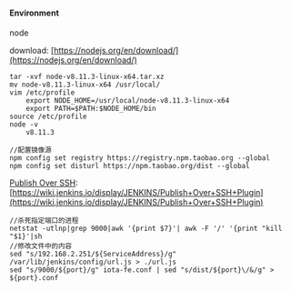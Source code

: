 #### Environment

node

download: [https://nodejs.org/en/download/](https://nodejs.org/en/download/)

```
tar -xvf node-v8.11.3-linux-x64.tar.xz
mv node-v8.11.3-linux-x64 /usr/local/
vim /etc/profile
    export NODE_HOME=/usr/local/node-v8.11.3-linux-x64
    export PATH=$PATH:$NODE_HOME/bin
source /etc/profile
node -v
    v8.11.3

//配置镜像源
npm config set registry https://registry.npm.taobao.org --global
npm config set disturl https://npm.taobao.org/dist --global
```

[Publish Over SSH](http://wiki.jenkins-ci.org/display/JENKINS/Publish+Over+SSH+Plugin): [https://wiki.jenkins.io/display/JENKINS/Publish+Over+SSH+Plugin](https://wiki.jenkins.io/display/JENKINS/Publish+Over+SSH+Plugin)

```
//杀死指定端口的进程
netstat -utlnp|grep 9000|awk '{print $7}'| awk -F '/' '{print "kill "$1}'|sh
//修改文件中的内容
sed "s/192.168.2.251/${ServiceAddress}/g" /var/lib/jenkins/config/url.js > ./url.js
sed "s/9000/${port}/g" iota-fe.conf | sed "s/dist/${port}\/&/g" > ${port}.conf
```



